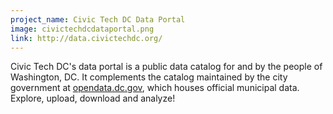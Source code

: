 ```yaml
---
project_name: Civic Tech DC Data Portal
image: civictechdcdataportal.png
link: http://data.civictechdc.org/
---
```


Civic Tech DC's data portal is a public data catalog for and by the people of Washington, DC. It complements the catalog maintained by the city government at <a href="http://opendata.dc.gov">opendata.dc.gov</a>, which houses official municipal data. Explore, upload, download and analyze!
